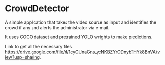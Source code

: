 # CrowdDetector
A simple application that takes the video source as input and identifies the crowd if any and alerts the administrator via e-mail.

It uses COCO dataset and pretrained YOLO weights to make predictions.

Link to get all the necessary files https://drive.google.com/file/d/1cyCUnaGns_ycNKBZYrODnybTHYk8BnVA/view?usp=sharing.

